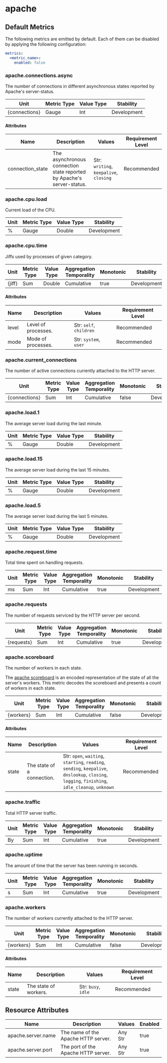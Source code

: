 [comment]: <> (Code generated by mdatagen. DO NOT EDIT.)

# apache

## Default Metrics

The following metrics are emitted by default. Each of them can be disabled by applying the following configuration:

```yaml
metrics:
  <metric_name>:
    enabled: false
```

### apache.connections.async

The number of connections in different asynchronous states reported by Apache's server-status.

| Unit | Metric Type | Value Type | Stability |
| ---- | ----------- | ---------- | --------- |
| {connections} | Gauge | Int | Development |

#### Attributes

| Name | Description | Values | Requirement Level |
| ---- | ----------- | ------ | -------- |
| connection_state | The asynchronous connection state reported by Apache's server-status. | Str: ``writing``, ``keepalive``, ``closing`` | Recommended |

### apache.cpu.load

Current load of the CPU.

| Unit | Metric Type | Value Type | Stability |
| ---- | ----------- | ---------- | --------- |
| % | Gauge | Double | Development |

### apache.cpu.time

Jiffs used by processes of given category.

| Unit | Metric Type | Value Type | Aggregation Temporality | Monotonic | Stability |
| ---- | ----------- | ---------- | ----------------------- | --------- | --------- |
| {jiff} | Sum | Double | Cumulative | true | Development |

#### Attributes

| Name | Description | Values | Requirement Level |
| ---- | ----------- | ------ | -------- |
| level | Level of processes. | Str: ``self``, ``children`` | Recommended |
| mode | Mode of processes. | Str: ``system``, ``user`` | Recommended |

### apache.current_connections

The number of active connections currently attached to the HTTP server.

| Unit | Metric Type | Value Type | Aggregation Temporality | Monotonic | Stability |
| ---- | ----------- | ---------- | ----------------------- | --------- | --------- |
| {connections} | Sum | Int | Cumulative | false | Development |

### apache.load.1

The average server load during the last minute.

| Unit | Metric Type | Value Type | Stability |
| ---- | ----------- | ---------- | --------- |
| % | Gauge | Double | Development |

### apache.load.15

The average server load during the last 15 minutes.

| Unit | Metric Type | Value Type | Stability |
| ---- | ----------- | ---------- | --------- |
| % | Gauge | Double | Development |

### apache.load.5

The average server load during the last 5 minutes.

| Unit | Metric Type | Value Type | Stability |
| ---- | ----------- | ---------- | --------- |
| % | Gauge | Double | Development |

### apache.request.time

Total time spent on handling requests.

| Unit | Metric Type | Value Type | Aggregation Temporality | Monotonic | Stability |
| ---- | ----------- | ---------- | ----------------------- | --------- | --------- |
| ms | Sum | Int | Cumulative | true | Development |

### apache.requests

The number of requests serviced by the HTTP server per second.

| Unit | Metric Type | Value Type | Aggregation Temporality | Monotonic | Stability |
| ---- | ----------- | ---------- | ----------------------- | --------- | --------- |
| {requests} | Sum | Int | Cumulative | true | Development |

### apache.scoreboard

The number of workers in each state.

The [apache scoreboard](https://metacpan.org/pod/Apache::Scoreboard#DESCRIPTION) is an encoded representation of the state of all the server's workers. This metric decodes the scoreboard and presents a count of workers in each state.

| Unit | Metric Type | Value Type | Aggregation Temporality | Monotonic | Stability |
| ---- | ----------- | ---------- | ----------------------- | --------- | --------- |
| {workers} | Sum | Int | Cumulative | false | Development |

#### Attributes

| Name | Description | Values | Requirement Level |
| ---- | ----------- | ------ | -------- |
| state | The state of a connection. | Str: ``open``, ``waiting``, ``starting``, ``reading``, ``sending``, ``keepalive``, ``dnslookup``, ``closing``, ``logging``, ``finishing``, ``idle_cleanup``, ``unknown`` | Recommended |

### apache.traffic

Total HTTP server traffic.

| Unit | Metric Type | Value Type | Aggregation Temporality | Monotonic | Stability |
| ---- | ----------- | ---------- | ----------------------- | --------- | --------- |
| By | Sum | Int | Cumulative | true | Development |

### apache.uptime

The amount of time that the server has been running in seconds.

| Unit | Metric Type | Value Type | Aggregation Temporality | Monotonic | Stability |
| ---- | ----------- | ---------- | ----------------------- | --------- | --------- |
| s | Sum | Int | Cumulative | true | Development |

### apache.workers

The number of workers currently attached to the HTTP server.

| Unit | Metric Type | Value Type | Aggregation Temporality | Monotonic | Stability |
| ---- | ----------- | ---------- | ----------------------- | --------- | --------- |
| {workers} | Sum | Int | Cumulative | false | Development |

#### Attributes

| Name | Description | Values | Requirement Level |
| ---- | ----------- | ------ | -------- |
| state | The state of workers. | Str: ``busy``, ``idle`` | Recommended |

## Resource Attributes

| Name | Description | Values | Enabled |
| ---- | ----------- | ------ | ------- |
| apache.server.name | The name of the Apache HTTP server. | Any Str | true |
| apache.server.port | The port of the Apache HTTP server. | Any Str | true |
